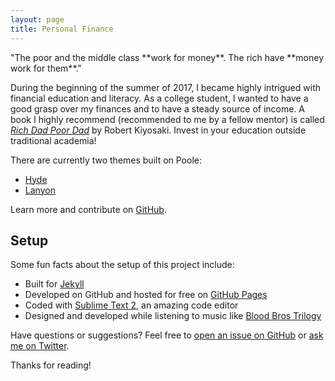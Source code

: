 ```yaml
---
layout: page
title: Personal Finance
---
```


<p class="message">
"The poor and the middle class **work for money**. The rich have **money work for them**." 
</p>

During the beginning of the summer of 2017, I became highly intrigued with financial education and literacy. As a college student, I wanted to have a good grasp over my finances and to have a steady source of income. A book I highly recommend (recommended to me by a fellow mentor) is called [*Rich Dad Poor Dad*](http://www.lequydonhanoi.edu.vn/upload_images/S%C3%A1ch%20ngo%E1%BA%A1i%20ng%E1%BB%AF/Rich%20Dad%20Poor%20Dad.pdf) by Robert Kiyosaki. Invest in your education outside traditional academia!

There are currently two themes built on Poole:

* [Hyde](http://hyde.getpoole.com)
* [Lanyon](http://lanyon.getpoole.com)

Learn more and contribute on [GitHub](https://github.com/poole).

## Setup

Some fun facts about the setup of this project include:

* Built for [Jekyll](http://jekyllrb.com)
* Developed on GitHub and hosted for free on [GitHub Pages](https://pages.github.com)
* Coded with [Sublime Text 2](http://sublimetext.com), an amazing code editor
* Designed and developed while listening to music like [Blood Bros Trilogy](https://soundcloud.com/maddecent/sets/blood-bros-series)

Have questions or suggestions? Feel free to [open an issue on GitHub](https://github.com/poole/issues/new) or [ask me on Twitter](https://twitter.com/mdo).

Thanks for reading!
